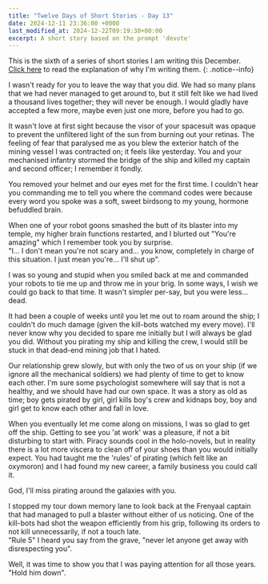 ```yaml
---
title: "Twelve Days of Short Stories - Day 13"
date: 2024-12-11 23:36:00 +0000
last_modified_at: 2024-12-22T09:19:30+00:00
excerpt: A short story based on the prompt 'devote'
---
```


This is the sixth of a series of short stories I am writing this December.\
[Click here](../_posts/2024-11-24-12-days-of-short-stories.md) to read the explanation of why I'm writing them.
{: .notice--info}

I wasn't ready for you to leave the way that you did.
We had so many plans that we had never managed to get around to, but it still felt like we had lived a thousand lives together; they will never be enough.
I would gladly have accepted a few more, maybe even just one more, before you had to go.

It wasn't love at first sight because the visor of your spacesuit was opaque to prevent the unfiltered light of the sun from burning out your retinas.
The feeling of fear that paralysed me as you blew the exterior hatch of the mining vessel I was contracted on; it feels like yesterday.
You and your mechanised infantry stormed the bridge of the ship and killed my captain and second officer; I remember it fondly.

You removed your helmet and our eyes met for the first time.
I couldn't hear you commanding me to tell you where the command codes were because every word you spoke was a soft, sweet birdsong to my young, hormone befuddled brain.

When one of your robot goons smashed the butt of its blaster into my temple, my higher brain functions restarted, and I blurted out "You're amazing" which I remember took you by surprise.\
"I... I don't mean you're not scary and... you know, completely in charge of this situation. I just mean you're... I'll shut up".

I was so young and stupid when you smiled back at me and commanded your robots to tie me up and throw me in your brig.
In some ways, I wish we could go back to that time.
It wasn't simpler per-say, but you were less... dead.

It had been a couple of weeks until you let me out to roam around the ship; I couldn't do much damage (given the kill-bots watched my every move).
I'll never know why you decided to spare me initially but I will always be glad you did.
Without you pirating my ship and killing the crew, I would still be stuck in that dead-end mining job that I hated.

Our relationship grew slowly, but with only the two of us on your ship (if we ignore all the mechanical soldiers) we had plenty of time to get to know each other.
I'm sure some psychologist somewhere will say that is not a healthy, and we should have had our own space.
It was a story as old as time; boy gets pirated by girl, girl kills boy's crew and kidnaps boy, boy and girl get to know each other and fall in love.

When you eventually let me come along on missions, I was so glad to get off the ship.
Getting to see you 'at work' was a pleasure, if not a bit disturbing to start with.
Piracy sounds cool in the holo-novels, but in reality there is a lot more viscera to clean off of your shoes than you would initially expect.
You had taught me the 'rules' of pirating (which felt like an oxymoron) and I had found my new career, a family business you could call it.

God, I'll miss pirating around the galaxies with you.

I stopped my tour down memory lane to look back at the Frenyaal captain that had managed to pull a blaster without either of us noticing.
One of the kill-bots had shot the weapon efficiently from his grip, following its orders to not kill unnecessarily, if not a touch late.\
"Rule 5" I heard you say from the grave, "never let anyone get away with disrespecting you".

Well, it was time to show you that I was paying attention for all those years.\
"Hold him down".
